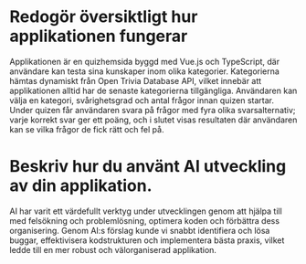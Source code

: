 
# Redogör översiktligt hur applikationen fungerar
Applikationen är en quizhemsida byggd med Vue.js och TypeScript, där användare kan testa sina kunskaper inom olika kategorier. Kategorierna hämtas dynamiskt från Open Trivia Database API, vilket innebär att applikationen alltid har de senaste kategorierna tillgängliga. Användaren kan välja en kategori, svårighetsgrad och antal frågor innan quizen startar. Under quizen får användaren svara på frågor med fyra olika svarsalternativ; varje korrekt svar ger ett poäng, och i slutet visas resultaten där användaren kan se vilka frågor de fick rätt och fel på.

# Beskriv hur du använt AI utveckling av din applikation.
AI har varit ett värdefullt verktyg under utvecklingen genom att hjälpa till med felsökning och problemlösning, optimera koden och förbättra dess organisering. Genom AI:s förslag kunde vi snabbt identifiera och lösa buggar, effektivisera kodstrukturen och implementera bästa praxis, vilket ledde till en mer robust och välorganiserad applikation.